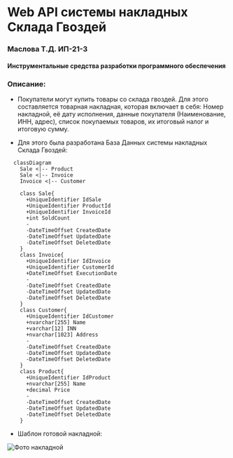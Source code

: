# Web API системы накладных Склада Гвоздей
### Маслова Т.Д. ИП-21-3 
#### Инструментальные средства разработки программного обеспечения

### Описание:

* Покупатели могут купить товары со склада гвоздей. Для этого составляется товарная накладная, которая включает в себя: Номер накладной, её дату исполнения,
данные покупателя (Наименование, ИНН, адрес), список покупаемых товаров, их итоговый налог и итоговую сумму.

* Для этого была разработана База Данных системы накладных Склада Гвоздей:

```mermaid
  classDiagram
    Sale <|-- Product
    Sale <|-- Invoice
    Invoice <|-- Customer

    class Sale{
      +UniqueIdentifier IdSale
      +UniqueIdentifier ProductId
      +UniqueIdentifier InvoiceId
      +int SoldCount
      -
      -DateTimeOffset CreatedDate
      -DateTimeOffset UpdatedDate
      -DateTimeOffset DeletedDate 
    }
    class Invoice{
      +UniqueIdentifier IdInvoice
      +UniqueIdentifier CustomerId
      +DateTimeOffset ExecutionDate
      -
      -DateTimeOffset CreatedDate
      -DateTimeOffset UpdatedDate
      -DateTimeOffset DeletedDate 
    }
    class Customer{
      +UniqueIdentifier IdCustomer
      +nvarchar[255] Name
      +varchar[12] INN
      +nvarchar[1023] Address
      -
      -DateTimeOffset CreatedDate
      -DateTimeOffset UpdatedDate
      -DateTimeOffset DeletedDate 
    }
    class Product{
      +UniqueIdentifier IdProduct
      +nvarchar[255] Name
      +decimal Price
      -
      -DateTimeOffset CreatedDate
      -DateTimeOffset UpdatedDate
      -DateTimeOffset DeletedDate 
    }
```

* Шаблон готовой накладной: 

![Фото накладной]()
